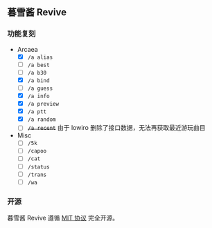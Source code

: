 ﻿## 暮雪酱 Revive

### 功能复刻

- Arcaea
    - [x] `/a alias`
    - [ ] `/a best`
    - [ ] `/a b30`
    - [x] `/a bind`
    - [ ] `/a guess`
    - [x] `/a info`
    - [x] `/a preview`
    - [x] `/a ptt`
    - [x] `/a random`
    - [ ] ~~`/a recent`~~ 由于 lowiro 删除了接口数据，无法再获取最近游玩曲目
- Misc
    - [ ] `/5k`
    - [ ] `/capoo`
    - [ ] `/cat`
    - [ ] `/status`
    - [ ] `/trans`
    - [ ] `/wa`

### 开源

暮雪酱 Revive 遵循 [MIT 协议](./LICENSE) 完全开源。
